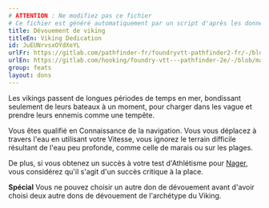 ```yaml
---
# ATTENTION : Ne modifiez pas ce fichier
# Ce fichier est généré automatiquement par un script d'après les données du module Foundry VTT officiel et de sa traduction
title: Dévouement de viking
titleEn: Viking Dedication
id: JuEUNrvsxOYdXeYL
urlFr: https://gitlab.com/pathfinder-fr/foundryvtt-pathfinder2-fr/-/blob/master/data/feats/JuEUNrvsxOYdXeYL.htm
urlEn: https://gitlab.com/hooking/foundry-vtt---pathfinder-2e/-/blob/master/packs/data/feats.db/viking-dedication.json
group: feats
layout: dons
---
```

Les vikings passent de longues périodes de temps en mer, bondissant seulement de leurs bateaux à un moment, pour charger dans les vague et prendre leurs ennemis comme une tempête.

Vous êtes qualifié en Connaissance de la navigation. Vous vous déplacez à travers l'eau en utilisant votre Vitesse, vous ignorez le terrain difficile résultant de l'eau peu profonde, comme celle de marais ou sur les plages.

De plus, si vous obtenez un succès à votre test d'Athlétisme pour [Nager](../actions/nager.md), vous considérez qu'il s'agit d'un succès critique à la place.

**Spécial** Vous ne pouvez choisir un autre don de dévouement avant d'avoir choisi deux autre dons de dévouement de l'archétype du Viking.


